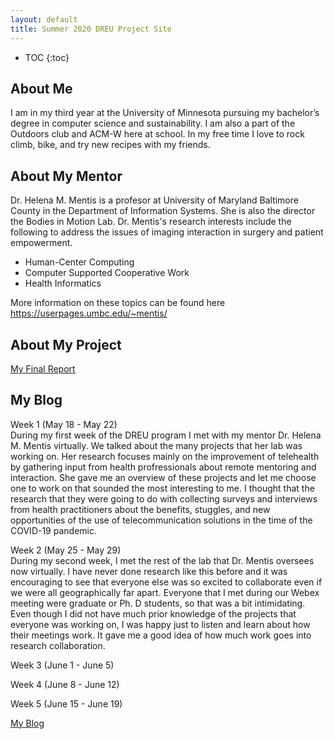 ```yaml
---
layout: default
title: Summer 2020 DREU Project Site
---
```


* TOC
{:toc}

## About Me

I am in my third year at the University of Minnesota pursuing my bachelor’s degree in computer science and sustainability. I am also a part of the Outdoors club and ACM-W here at school. In my free time I love to rock climb, bike, and try new recipes with my friends. 

## About My Mentor
Dr. Helena M. Mentis is a profesor at University of Maryland Baltimore County in the Department of Information Systems. She is also the director the Bodies in Motion Lab.
Dr. Mentis's research interests include the following to address the issues of imaging interaction in surgery and patient empowerment. 

  - Human-Center Computing
  - Computer Supported Cooperative Work
  - Health Informatics 
  
  More information on these topics can be found here <https://userpages.umbc.edu/~mentis/>


## About My Project


[My Final Report](files/finalreport.pdf)

## My Blog
Week 1 (May 18 - May 22) <br/>
During my first week of the DREU program I met with my mentor Dr. Helena M. Mentis virtually. We talked about the many projects that her lab was working on. Her research focuses mainly on the improvement of telehealth by gathering input from health profressionals about remote mentoring and interaction. She gave me an overview of these projects and let me choose one to work on that sounded the most interesting to me. I thought that the research that they were going to do with collecting surveys and interviews from health practitioners about the benefits, stuggles, and new opportunities of the use of telecommunication solutions in the time of the COVID-19 pandemic. 

Week 2 (May 25 - May 29) <br/>
During my second week, I met the rest of the lab that Dr. Mentis oversees now virtually. I have never done research like this before and it was encouraging to see that everyone else was so excited to collaborate even if we were all geographically far apart. Everyone that I met during our Webex meeting were graduate or Ph. D students, so that was a bit intimidating. Even though I did not have much prior knowledge of the projects that everyone was working on, I was happy just to listen and learn about how their meetings work. It gave me a good idea of how much work goes into research collaboration. 

Week 3 (June 1 - June 5) <br/>


Week 4 (June 8 - June 12) 

Week 5 (June 15 - June 19) 

[My Blog](blog.html)
